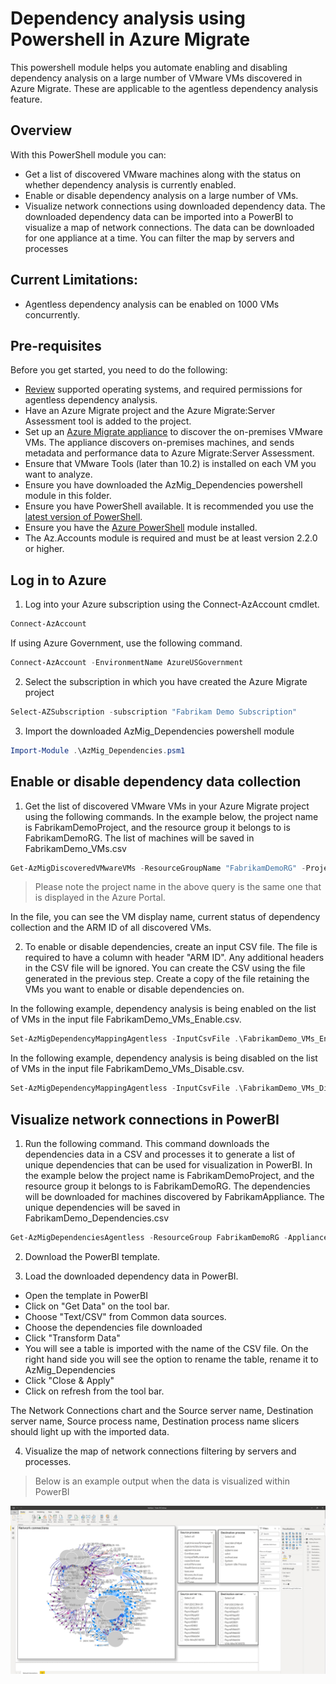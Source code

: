 # Dependency analysis using Powershell in Azure Migrate

This powershell module helps you automate enabling and disabling dependency analysis on a large number of VMware VMs discovered in Azure Migrate. These are applicable to the agentless dependency analysis feature. 

## Overview 
With this PowerShell module you can:
- Get a list of discovered VMware machines along with the status on whether dependency analysis is currently enabled.
- Enable or disable dependency analysis on a large number of VMs.
- Visualize network connections using downloaded dependency data. The downloaded dependency data can be imported into a PowerBI to visualize a map of network connections. The data can be downloaded for one appliance at a time. You can filter the map by servers and processes

## Current Limitations:
- Agentless dependency analysis can be enabled on 1000 VMs concurrently.

## Pre-requisites
Before you get started, you need to do the following:
- [Review](https://docs.microsoft.com/azure/migrate/migrate-support-matrix-vmware#dependency-analysis-requirements-agentless) supported operating systems, and required permissions for agentless dependency analysis.
- Have an Azure Migrate project and the Azure Migrate:Server Assessment tool is added to the project.
- Set up an [Azure Migrate appliance](https://docs.microsoft.com/azure/migrate/migrate-appliance) to discover the on-premises VMware VMs. The appliance discovers on-premises machines, and sends metadata and performance data to Azure Migrate:Server Assessment.
- Ensure that VMware Tools (later than 10.2) is installed on each VM you want to analyze.
- Ensure you have downloaded the AzMig_Dependencies powershell module in this folder.
- Ensure you have PowerShell available. It is recommended you use the [latest version of PowerShell](https://docs.microsoft.com/powershell/scripting/install/installing-powershell).
- Ensure you have the [Azure PowerShell](https://docs.microsoft.com/powershell/azure/install-az-ps) module installed.
- The Az.Accounts module is required and must be at least version 2.2.0 or higher.

## Log in to Azure

1. Log into your Azure subscription using the Connect-AzAccount cmdlet.

```PowerShell
Connect-AzAccount
```

If using Azure Government, use the following command.

```PowerShell
Connect-AzAccount -EnvironmentName AzureUSGovernment
```

2. Select the subscription in which you have created the Azure Migrate project 

```PowerShell
Select-AZSubscription -subscription "Fabrikam Demo Subscription"
```

3. Import the downloaded AzMig_Dependencies powershell module

```PowerShell
Import-Module .\AzMig_Dependencies.psm1
```
## Enable or disable dependency data collection

1. Get the list of discovered VMware VMs in your Azure Migrate project using the following commands. In the example below, the project name is FabrikamDemoProject, and the resource group it belongs to is FabrikamDemoRG. The list of machines will be saved in FabrikamDemo_VMs.csv

```PowerShell
Get-AzMigDiscoveredVMwareVMs -ResourceGroupName "FabrikamDemoRG" -ProjectName "FabrikamDemoProject" -OutputCsvFile "FabrikamDemo_VMs.csv"
```
> Please note the project name in the above query is the same one that is displayed in the Azure Portal. 

In the file, you can see the VM display name, current status of dependency collection and the ARM ID of all discovered VMs. 

2. To enable or disable dependencies, create an input CSV file. The file is required to have a column with header "ARM ID". Any additional headers in the CSV file will be ignored. You can create the CSV using the file generated in the previous step. Create a copy of the file retaining the VMs you want to enable or  disable dependencies on. 

In the following example, dependency analysis is being enabled on the list of VMs in the input file FabrikamDemo_VMs_Enable.csv.

```PowerShell
Set-AzMigDependencyMappingAgentless -InputCsvFile .\FabrikamDemo_VMs_Enable.csv -Enable
```

In the following example, dependency analysis is being disabled on the list of VMs in the input file FabrikamDemo_VMs_Disable.csv.

```PowerShell
Set-AzMigDependencyMappingAgentless -InputCsvFile .\FabrikamDemo_VMs_Disable.csv -Disable
```

## Visualize network connections in PowerBI

1. Run the following command. This command downloads the dependencies data in a CSV and processes it to generate a list of unique dependencies that can be used for visualization in PowerBI. In the example below the project name is FabrikamDemoProject, and the resource group it belongs to is FabrikamDemoRG. The dependencies will be downloaded for machines discovered by FabrikamAppliance. The unique dependencies will be saved in FabrikamDemo_Dependencies.csv

```PowerShell
Get-AzMigDependenciesAgentless -ResourceGroup FabrikamDemoRG -Appliance FabrikamAppliance -ProjectName FabrikamDemoProject -OutputCsvFile "FabrikamDemo_Dependencies.csv"
```

2. Download the PowerBI template. 

3. Load the downloaded dependency data in PowerBI.
- Open the template in PowerBI
- Click on "Get Data" on the tool bar. 
- Choose "Text/CSV" from Common data sources.
- Choose the dependencies file downloaded
- Click "Transform Data"
- You will see a table is imported with the name of the CSV file. On the right hand side you will see the option to rename the table, rename it to AzMig_Dependencies
- Click "Close & Apply"
- Click on refresh from the tool bar.

The Network Connections chart and the Source server name, Destination server name, Source process name, Destination process name slicers should light up with the imported data.

4. Visualize the map of network connections filtering by servers and processes.
> Below is an example output when the data is visualized within PowerBI

![PowerShell Output](images/PowerBI_example_output.jpg)
